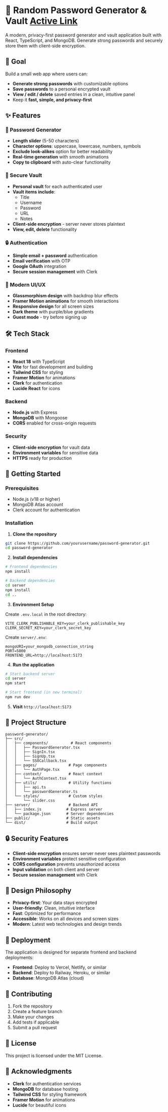 # 🔐 Random Password Generator & Vault [Active Link](https://password-generator-gamma-blond-24.vercel.app/)

A modern, privacy-first password generator and vault application built with React, TypeScript, and MongoDB. Generate strong passwords and securely store them with client-side encryption.

## 🎯 Goal

Build a small web app where users can:
- **Generate strong passwords** with customizable options
- **Save passwords** to a personal encrypted vault
- **View / edit / delete** saved entries in a clean, intuitive panel
- Keep it **fast, simple, and privacy-first**

## ✨ Features

### 🔑 Password Generator
- **Length slider** (5-50 characters)
- **Character options**: uppercase, lowercase, numbers, symbols
- **Exclude look-alikes** option for better readability
- **Real-time generation** with smooth animations
- **Copy to clipboard** with auto-clear functionality

### 🔐 Secure Vault
- **Personal vault** for each authenticated user
- **Vault items include**:
  - Title
  - Username
  - Password
  - URL
  - Notes
- **Client-side encryption** - server never stores plaintext
- **View, edit, delete** functionality

### 🔒 Authentication
- **Simple email + password** authentication
- **Email verification** with OTP
- **Google OAuth** integration
- **Secure session management** with Clerk

### 🎨 Modern UI/UX
- **Glassmorphism design** with backdrop blur effects
- **Framer Motion animations** for smooth interactions
- **Responsive design** for all screen sizes
- **Dark theme** with purple/blue gradients
- **Guest mode** - try before signing up

## 🛠️ Tech Stack

### Frontend
- **React 18** with TypeScript
- **Vite** for fast development and building
- **Tailwind CSS** for styling
- **Framer Motion** for animations
- **Clerk** for authentication
- **Lucide React** for icons

### Backend
- **Node.js** with Express
- **MongoDB** with Mongoose
- **CORS** enabled for cross-origin requests

### Security
- **Client-side encryption** for vault data
- **Environment variables** for sensitive data
- **HTTPS** ready for production

## 🚀 Getting Started

### Prerequisites
- Node.js (v18 or higher)
- MongoDB Atlas account
- Clerk account for authentication

### Installation

1. **Clone the repository**
```bash
git clone https://github.com/yourusername/password-generator.git
cd password-generator
```

2. **Install dependencies**
```bash
# Frontend dependencies
npm install

# Backend dependencies
cd server
npm install
cd ..
```

3. **Environment Setup**

Create `.env.local` in the root directory:
```env
VITE_CLERK_PUBLISHABLE_KEY=your_clerk_publishable_key
CLERK_SECRET_KEY=your_clerk_secret_key
```

Create `server/.env`:
```env
mongoURI=your_mongodb_connection_string
PORT=5000
FRONTEND_URL=http://localhost:5173
```

4. **Run the application**

```bash
# Start backend server
cd server
npm start

# Start frontend (in new terminal)
npm run dev
```

5. **Visit** `http://localhost:5173`

## 📁 Project Structure

```
password-generator/
├── src/
│   ├── components/          # React components
│   │   ├── PasswordGenerator.tsx
│   │   ├── SignIn.tsx
│   │   ├── SignUp.tsx
│   │   └── SSOCallback.tsx
│   ├── pages/              # Page components
│   │   └── AuthPage.tsx
│   ├── context/            # React context
│   │   └── AuthContext.tsx
│   ├── utils/              # Utility functions
│   │   ├── api.ts
│   │   └── passwordGenerator.ts
│   └── styles/             # Custom styles
│       └── slider.css
├── server/                 # Backend API
│   ├── index.js           # Express server
│   └── package.json       # Server dependencies
├── public/                # Static assets
└── dist/                  # Build output
```

## 🔒 Security Features

- **Client-side encryption** ensures server never sees plaintext passwords
- **Environment variables** protect sensitive configuration
- **CORS configuration** prevents unauthorized access
- **Input validation** on both client and server
- **Secure session management** with Clerk

## 🎨 Design Philosophy

- **Privacy-first**: Your data stays encrypted
- **User-friendly**: Clean, intuitive interface
- **Fast**: Optimized for performance
- **Accessible**: Works on all devices and screen sizes
- **Modern**: Latest web technologies and design trends

## 🚀 Deployment

The application is designed for separate frontend and backend deployments:

- **Frontend**: Deploy to Vercel, Netlify, or similar
- **Backend**: Deploy to Railway, Heroku, or similar
- **Database**: MongoDB Atlas (cloud)

## 🤝 Contributing

1. Fork the repository
2. Create a feature branch
3. Make your changes
4. Add tests if applicable
5. Submit a pull request

## 📄 License

This project is licensed under the MIT License.

## 🙏 Acknowledgments

- **Clerk** for authentication services
- **MongoDB** for database hosting
- **Tailwind CSS** for styling framework
- **Framer Motion** for animations
- **Lucide** for beautiful icons
